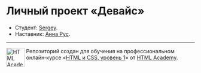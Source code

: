 # Личный проект «Девайс»

* Студент: [Sergey](https://up.htmlacademy.ru/htmlcss/23/user/918687).
* Наставник: [Анна Рус](https://htmlacademy.ru/profile/vanillawulf).

---

<a href="https://htmlacademy.ru/intensive/htmlcss"><img align="left" width="50" height="50" alt="HTML Academy" src="https://up.htmlacademy.ru/static/img/intensive/htmlcss/logo-for-github-2.png"></a>

Репозиторий создан для обучения на профессиональном онлайн‑курсе «[HTML и CSS, уровень 1](https://htmlacademy.ru/intensive/htmlcss)» от [HTML Academy](https://htmlacademy.ru).
